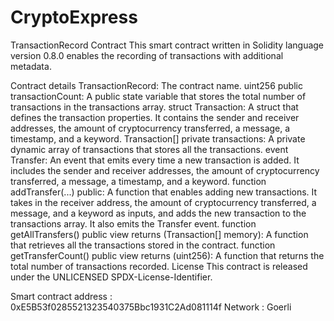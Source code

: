# CryptoExpress
TransactionRecord Contract
This smart contract written in Solidity language version 0.8.0 enables the recording of transactions with additional metadata.

Contract details
TransactionRecord: The contract name.
uint256 public transactionCount: A public state variable that stores the total number of transactions in the transactions array.
struct Transaction: A struct that defines the transaction properties. It contains the sender and receiver addresses, the amount of cryptocurrency transferred, a message, a timestamp, and a keyword.
Transaction[] private transactions: A private dynamic array of transactions that stores all the transactions.
event Transfer: An event that emits every time a new transaction is added. It includes the sender and receiver addresses, the amount of cryptocurrency transferred, a message, a timestamp, and a keyword.
function addTransfer(...) public: A function that enables adding new transactions. It takes in the receiver address, the amount of cryptocurrency transferred, a message, and a keyword as inputs, and adds the new transaction to the transactions array. It also emits the Transfer event.
function getAllTransfers() public view returns (Transaction[] memory): A function that retrieves all the transactions stored in the contract.
function getTransferCount() public view returns (uint256): A function that returns the total number of transactions recorded.
License
This contract is released under the UNLICENSED SPDX-License-Identifier.

Smart contract address : 0xE5B53f0285521323540375Bbc1931C2Ad081114f
Network : Goerli
